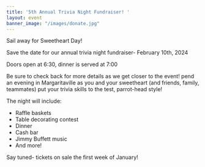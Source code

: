 ```yaml
---
title: '5th Annual Trivia Night Fundraiser! '
layout: event
banner_image: "/images/donate.jpg"
---
```


Sail away for Sweetheart Day!

Save the date for our annual trivia night fundraiser- February 10th, 2024

Doors open at 6:30, dinner is served at 7:00

Be sure to check back for more details as we get closer to the event! pend an evening in Margaritaville as you and your sweetheart (and friends, family, teammates) put your trivia skills to the test, parrot-head style!

The night will include:

* Raffle baskets
* Table decorating contest&nbsp;
* Dinner
* Cash bar
* Jimmy Buffett music&nbsp;
* And more!

Say tuned- tickets on sale the first week of January!